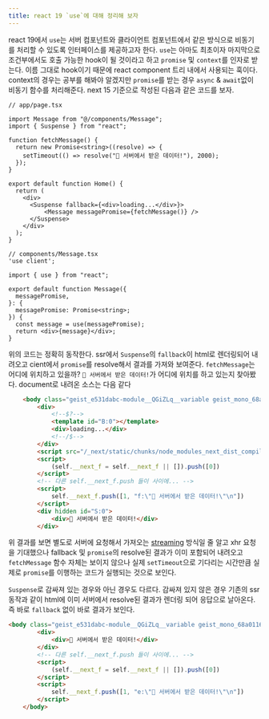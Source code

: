 ```yaml
---
title: react 19 `use`에 대해 정리해 보자
---
```

react 19에서 `use`는 서버 컴포넌트와 클라이언트 컴포넌트에서 같은 방식으로 비동기를 처리할 수 있도록 인터페이스를 제공하고자 한다. `use`는 아마도 최초이자 마지막으로 조건부에서도 호출 가능한 hook이 될 것이라고 하고 `promise` 및 `context`를 인자로 받는다. 이름 그대로 hook이기 때문에 react component 트리 내에서 사용되는 훅이다.
context의 경우는 공부를 해봐야 알겠지만 `promise`를 받는 경우 `async` & `await`없이 비동기 함수를 처리해준다. next 15 기준으로 작성된 다음과 같은 코드를 보자. 

```tsx
// app/page.tsx 

import Message from "@/components/Message";
import { Suspense } from "react";

function fetchMessage() {
  return new Promise<string>((resolve) => {
    setTimeout(() => resolve("🚀 서버에서 받은 데이터!"), 2000);
  });
}

export default function Home() {
  return (
    <div>
      <Suspense fallback={<div>loading...</div>}>
          <Message messagePromise={fetchMessage()} />
      </Suspense>
    </div>
  );
}

```

```tsx
// components/Message.tsx
'use client';

import { use } from "react";

export default function Message({
  messagePromise,
}: {
  messagePromise: Promise<string>;
}) {
  const message = use(messagePromise);
  return <div>{message}</div>;
}

```

위의 코드는 정확히 동작한다. ssr에서 `Suspense`의 `fallback`이 html로 렌더링되어 내려오고 cient에서 `promise`를 resolve해서 결과를 가져와 보여준다. `fetchMessage`는 어디에 위치하고 있을까?
`🚀 서버에서 받은 데이터!`가 어디에 위치를 하고 있는지 찾아봤다. document로 내려온 소스는 다음 같다

```html
    <body class="geist_e531dabc-module__QGiZLq__variable geist_mono_68a01160-module__YLcDdW__variable">
        <div>
            <!--$?-->
            <template id="B:0"></template>
            <div>loading...</div>
            <!--/$-->
        </div>
        <script src="/_next/static/chunks/node_modules_next_dist_compiled_react-dom_1f56dc._.js" async=""></script>
        <script>
            (self.__next_f = self.__next_f || []).push([0])
        </script>
		<!-- 다른 self.__next_f.push 들이 사이에... -->
        <script>
            self.__next_f.push([1, "f:\"🚀 서버에서 받은 데이터!\"\n"])
        </script>
        <div hidden id="S:0">
            <div>🚀 서버에서 받은 데이터!</div>
        </div>
```

위 결과를 보면 별도로 서버에 요청해서 가져오는 [streaming](https://react.dev/reference/react/use#streaming-data-from-server-to-client) 방식일 줄 알고 xhr 요청을 기대했으나 fallback 및 `promise`의  resolve된 결과가 이미 포함되어 내려오고 `fetchMessage` 함수 자체는 보이지 않으나 실제 `setTimeout`으로 기다리는 시간만큼 실제로 `promise`를 이행하는 코드가 실행되는 것으로 보인다.

`Suspense`로 감싸져 있는 경우와 아닌 경우도 다르다.
감싸져 있지 않은 경우 기존의 ssr 동작과 같이 html에 이미 서버에서 resolve된 결과가 렌더링 되어 응답으로 날아온다. 즉 바로 `fallback` 없이 바로 결과가 보인다.

```html
<body class="geist_e531dabc-module__QGiZLq__variable geist_mono_68a01160-module__YLcDdW__variable">
        <div>
            <div>🚀 서버에서 받은 데이터!</div>
        </div>
		<!-- 다른 self.__next_f.push 들이 사이에... -->
        <script>
            (self.__next_f = self.__next_f || []).push([0])
        </script>
        <script>
            self.__next_f.push([1, "e:\"🚀 서버에서 받은 데이터!\"\n"])
        </script>
    </body>

```